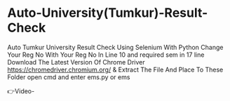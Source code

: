# Auto-University(Tumkur)-Result-Check
Auto Tumkur University Result Check Using Selenium With Python
Change Your Reg No With Your Reg No In Line 10 and required sem in 17 line
Download The Latest Version Of Chrome Driver https://chromedriver.chromium.org/
& Extract The File And Place To These Folder
open cmd and enter ems.py or ems

👉Video-
